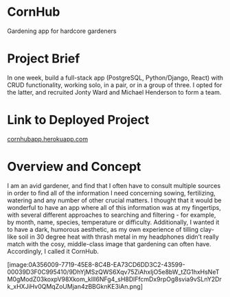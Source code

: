 # CornHub
Gardening app for hardcore gardeners

# Project Brief

In one week, build a full-stack app (PostgreSQL, Python/Django, React) with CRUD functionality, working solo, in a pair, or in a group of three. I opted for the latter, and recruited Jonty Ward and Michael Henderson to form a team.

# Link to Deployed Project

[cornhubapp.herokuapp.com](http://cornhubapp.herokuapp.com/)

# Overview and Concept

I am an avid gardener, and find that I often have to consult multiple sources in order to find all of the information I need concerning sowing, fertilizing, watering and any number of other crucial matters. I thought that it would be wonderful to have an app where all of this information was at my fingertips, with several different approaches to searching and filtering - for example, by month, name, species, temperature or difficulty. Additionally, I wanted it to have a dark, humorous aesthetic, as my own experience of tilling clay-like soil in 30 degree heat with thrash metal in my headphones didn’t really match with the cosy, middle-class image that gardening can often have. Accordingly, I called it CornHub.

[image:0A356009-7719-45E8-8C4B-EA73CD6DD3C2-43599-00039D3F0C995410/9DhYjMSzQWS6Xqv75ZiAhxIjO5e8bW_tZG1hxHsNeTM0gModZ03koxpV98Xkom_kllI6NFg4_sH8DlFfcmDx9rpOg8svia9vSLnY2Drk_xHXJiHv0QMqZoUMjan4zBBGknKE3iAn.png]




